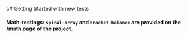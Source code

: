 c# Getting Started with new tests

#### Math-testings: `spiral-array` and `bracket-balance` are provided on the [/math](https://x7becka.github.io/react-tests/) page of the project.
